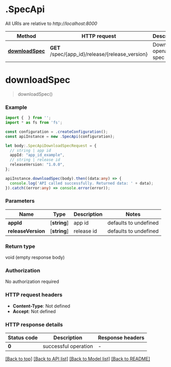 # .SpecApi

All URIs are relative to *http://localhost:8000*

Method | HTTP request | Description
------------- | ------------- | -------------
[**downloadSpec**](SpecApi.md#downloadSpec) | **GET** /spec/{app_id}/release/{release_version} | Download openapi spec


# **downloadSpec**
> downloadSpec()


### Example


```typescript
import {  } from '';
import * as fs from 'fs';

const configuration = .createConfiguration();
const apiInstance = new .SpecApi(configuration);

let body:.SpecApiDownloadSpecRequest = {
  // string | app id
  appId: "app_id_example",
  // string | release id
  releaseVersion: "1.0.0",
};

apiInstance.downloadSpec(body).then((data:any) => {
  console.log('API called successfully. Returned data: ' + data);
}).catch((error:any) => console.error(error));
```


### Parameters

Name | Type | Description  | Notes
------------- | ------------- | ------------- | -------------
 **appId** | [**string**] | app id | defaults to undefined
 **releaseVersion** | [**string**] | release id | defaults to undefined


### Return type

void (empty response body)

### Authorization

No authorization required

### HTTP request headers

 - **Content-Type**: Not defined
 - **Accept**: Not defined


### HTTP response details
| Status code | Description | Response headers |
|-------------|-------------|------------------|
**0** | successful operation |  -  |

[[Back to top]](#) [[Back to API list]](README.md#documentation-for-api-endpoints) [[Back to Model list]](README.md#documentation-for-models) [[Back to README]](README.md)


